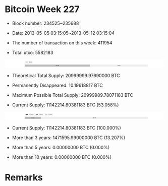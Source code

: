 # Bitcoin Week 227

- Block number: 234525~235688

- Date: 2013-05-05 03:15:05~2013-05-12 03:15:04

- The number of transaction on this week: 411954

- Total utxo: 5582183

![](../images/mined_week227.png)

- Theoretical Total Supply: 20999999.97690000 BTC

- Permanently Disappeared: 10.19618817 BTC

- Maximum Possible Total Supply: 20999989.78071183 BTC

- Current Supply: 11142214.80381183 BTC (53.058%)

![](../images/year_week227.png)


- Current Supply: 11142214.80381183 BTC (100.000%)

- More than 3 years: 1471595.99000000 BTC (13.207%)

- More than 5 years: 0.00000000 BTC (0.000%)

- More than 10 years: 0.00000000 BTC (0.000%)

# Remarks

